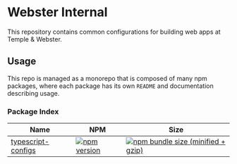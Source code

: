 # Webster Internal

This repository contains common configurations for building web apps at Temple & Webster.

## Usage

This repo is managed as a monorepo that is composed of many npm packages, where each package has its own `README` and documentation describing usage.

### Package Index

| Name                                                | NPM                                                                                                                                        | Size                                                                                                                                                                                             |
| --------------------------------------------------- | ------------------------------------------------------------------------------------------------------------------------------------------ | ------------------------------------------------------------------------------------------------------------------------------------------------------------------------------------------------ |
| [typescript-configs](packages/typescript-configs)   | [![npm version](https://badge.fury.io/js/@tpw%2Ftypescript-configs.svg)](https://badge.fury.io/js/@tpw%2Ftypescript-configs) | [![npm bundle size (minified + gzip)](https://img.shields.io/bundlephobia/minzip/@tpw/typescript-configs.svg)](https://img.shields.io/bundlephobia/minzip/@tpw/typescript-configs.svg)   |

